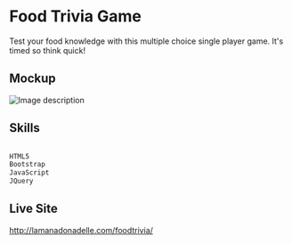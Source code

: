 # Food Trivia Game

Test your food knowledge with this multiple choice single player game. It's timed so think quick!

## Mockup
![Image description](http://www.lamanadonadelle.com/images/thumbs/foodtrivia.jpg)


## Skills

```python

HTML5
Bootstrap
JavaScript
JQuery
```

## Live Site
http://lamanadonadelle.com/foodtrivia/